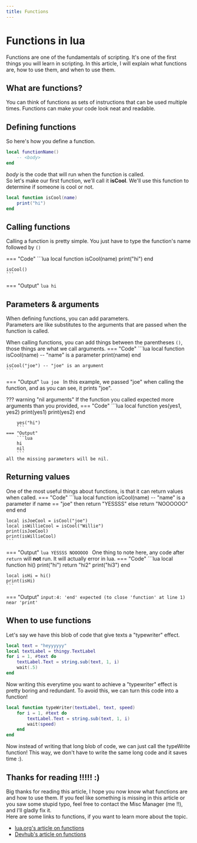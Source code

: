 ```yaml
---
title: Functions
---
```


# Functions in lua
Functions are one of the fundamentals of scripting. It's one of the first things you will learn in scripting. In this article, I will explain what functions are, how to use them, and when to use them.

## What are functions?
You can think of functions as sets of instructions that can be used multiple times. Functions can make your code look neat and readable.

## Defining functions
So here's how you define a function.
```lua
local functionName()
	-- <body>
end
```
*body* is the code that will run when the function is called.  
So let's make our first function, we'll call it **isCool**.
We'll use this function to determine if someone is cool or not.
```lua
local function isCool(name)
	print("hi")
end
```

## Calling functions
Calling a function is pretty simple. You just have to type the function's name followed by ``()``

=== "Code"
	```lua
	local function isCool(name)
		print("hi")
	end

	isCool()
	```
=== "Output"
	```lua
	hi
	```

## Parameters & arguments
When defining functions, you can add parameters.  
Parameters are like substitutes to the arguments that are passed when the function is called.  

When calling functions, you can add things between the parentheses ``()``, those things are what we call arguments.
=== "Code"
	```lua
	local function isCool(name) -- "name" is a parameter
		print(name)
	end

	isCool("joe") -- "joe" is an argument
	```
=== "Output"
	```lua
	joe
	```
In this example, we passed "joe" when calling the function, and as you can see, it prints "joe".

??? warning "nil arguments"
	If the function you called expected more arguments than you provided,
	=== "Code"
		```lua
		local function yes(yes1, yes2)
			print(yes1)
			print(yes2)
		end

		yes("hi")
		```
	=== "Output"
		```lua
		hi
		nil
		```
	all the missing parameters will be nil.

## Returning values
One of the most useful things about functions, is that it can return values when called.
=== "Code"
	```lua
	local function isCool(name) -- "name" is a parameter
		if name == "joe" then
			return "YESSSS"
		else
			return "NOOOOOO"
		end
	end

	local isJoeCool = isCool("joe")
	local isWillieCool = isCool("Willie")
	print(isJoeCool)
	print(isWillieCool)
	```
=== "Output"
	```lua
	YESSSS
	NOOOOOO
	```
One thing to note here, any code after ``return`` will **not** run. It will actually error in lua.
=== "Code"
	```lua
	local function hi()
		print("hi")
		return "hi2"
		print("hi3")
	end

	local isHi = hi()
	print(isHi)
	```
=== "Output"
	```
	input:4: 'end' expected (to close 'function' at line 1) near 'print'
	```

## When to use functions
Let's say we have this blob of code that give texts a "typewriter" effect.
```lua
local text = "heyyyyyy"
local textLabel = thingy.TextLabel
for i = 1, #text do
	textLabel.Text = string.sub(text, 1, i)
	wait(.5)
end
```
Now writing this everytime you want to achieve a "typewriter" effect is pretty boring and redundant. To avoid this, we can turn this code into a function!
```lua
local function typeWriter(textLabel, text, speed)
	for i = 1, #text do
		textLabel.Text = string.sub(text, 1, i)
		wait(speed)
	end
end
```
Now instead of writing that long blob of code, we can just call the typeWrite function! This way, we don't have to write the same long code and it saves time :).

## Thanks for reading !!!!! :)
Big thanks for reading this article, I hope you now know what functions are and how to use them. If you feel like something is missing in this article or you saw some stupid typo, feel free to contact the Misc Manager (me !!), and I'll gladly fix it.  
Here are some links to functions, if you want to learn more about the topic.

* [lua.org's article on functions](https://www.lua.org/pil/5.html)
* [Devhub's article on functions](https://developer.roblox.com/en-us/articles/Function)

